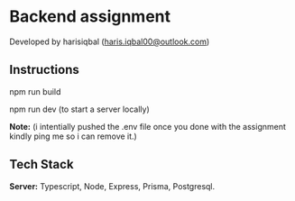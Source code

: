 
# Backend assignment

Developed by harisiqbal (haris.iqbal00@outlook.com)





## Instructions
npm run build

npm run dev (to start a server locally)

**Note:**
(i intentially pushed the .env file once you done with the assignment kindly ping me so i can remove it.)
## Tech Stack

**Server:** Typescript, Node, Express, Prisma, Postgresql.
